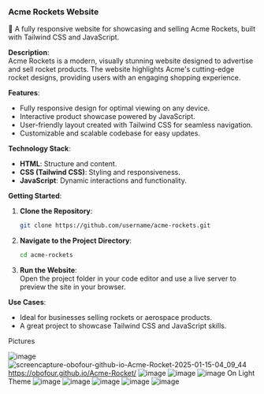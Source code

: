 ### Acme Rockets Website  

🚀 A fully responsive website for showcasing and selling Acme Rockets, built with Tailwind CSS and JavaScript.  

**Description**:  
Acme Rockets is a modern, visually stunning website designed to advertise and sell rocket products. The website highlights Acme's cutting-edge rocket designs, providing users with an engaging shopping experience.  

**Features**:  
- Fully responsive design for optimal viewing on any device.  
- Interactive product showcase powered by JavaScript.  
- User-friendly layout created with Tailwind CSS for seamless navigation.  
- Customizable and scalable codebase for easy updates.  

**Technology Stack**:  
- **HTML**: Structure and content.  
- **CSS (Tailwind CSS)**: Styling and responsiveness.  
- **JavaScript**: Dynamic interactions and functionality.  

**Getting Started**:  
1. **Clone the Repository**:  
   ```bash  
   git clone https://github.com/username/acme-rockets.git  
   ```  
2. **Navigate to the Project Directory**:  
   ```bash  
   cd acme-rockets  
   ```  
3. **Run the Website**:  
   Open the project folder in your code editor and use a live server to preview the site in your browser.  

**Use Cases**:  
- Ideal for businesses selling rockets or aerospace products.  
- A great project to showcase Tailwind CSS and JavaScript skills.  

  
Pictures

![image](https://github.com/user-attachments/assets/30632981-f22c-4e3d-a1b2-930b82c1ec97)
![screencapture-obofour-github-io-Acme-Rocket-2025-01-15-04_09_44](https://github.com/user-attachments/assets/9ab1e258-1c8f-43e4-9061-dc4f0a177bd3)
https://obofour.github.io/Acme-Rocket/
![image](https://github.com/user-attachments/assets/9e12ef9c-d870-498c-a77e-4d26f751199e)
![image](https://github.com/user-attachments/assets/efe8f7d7-e5ae-4904-a7d4-794f1c9a831b)
![image](https://github.com/user-attachments/assets/bc27d16d-980d-4361-b27e-a3529f8e1487)
 On Light Theme
![image](https://github.com/user-attachments/assets/b2be92a9-0b8f-4ccb-9220-bb084db392f6)
![image](https://github.com/user-attachments/assets/4eb9e0f1-c8c1-4a2a-8e33-f19df3220bed)
![image](https://github.com/user-attachments/assets/68851ce7-f8cb-4a5d-9bd1-c81f2c600966)
![image](https://github.com/user-attachments/assets/4b60df0f-7c39-4f19-b30a-007525cdb369)
![image](https://github.com/user-attachments/assets/2999ba41-2c26-4e3e-9d2d-4f8e893d49b4)






